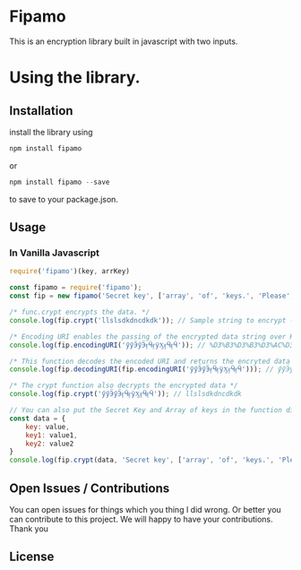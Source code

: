 
# Fipamo
This is an encryption library built in javascript with two inputs.

# Using the library.

## Installation

install the library using 

```js
npm install fipamo
```
or 

```js
npm install fipamo --save
```
to save to your package.json.

## Usage


### In Vanilla Javascript

```js
require('fipamo')(key, arrKey)
```


```js
const fipamo = require('fipamo');
const fip = new fipamo('Secret key', ['array', 'of', 'keys.', 'Please', 'this', 'is', 'compulsory']);

/* func.crypt encrypts the data. */
console.log(fip.crypt('llslsdkdncdkdk')); // Sample string to encrypt --> result = ӳӳӬӳӬӻӴӻӱӼӻӴӻӴ

/* Encoding URI enables the passing of the encrypted data string over HTTP */
console.log(fip.encodingURI('ӳӳӬӳӬӻӴӻӱӼӻӴӻӴ')); // %D3%B3%D3%B3%D3%AC%D3%B3%D3%AC%D3%BB%D3%B4%D3%BB%D3%B1%D3%BC%D3%BB%D3%B4%D3%BB%D3%B4 

/* This function decodes the encoded URI and returns the encryted data string */
console.log(fip.decodingURI(fip.encodingURI('ӳӳӬӳӬӻӴӻӱӼӻӴӻӴ'))); // ӳӳӬӳӬӻӴӻӱӼӻӴӻӴ

/* The crypt function also decrypts the encrypted data */
console.log(fip.crypt('ӳӳӬӳӬӻӴӻӱӼӻӴӻӴ')); // llslsdkdncdkdk

// You can also put the Secret Key and Array of keys in the function directly
const data = {
    key: value,
    key1: value1,
    key2: value2
}
console.log(fip.crypt(data, 'Secret key', ['array', 'of', 'keys.', 'Please', 'this', 'is', 'compulsory'])); // Sample string to encrypt --> result = ӳӳӬӳӬӻӴӻӱӼӻӴӻӴ

```


## Open Issues / Contributions

You can open issues for things which you thing I did wrong. Or better you can contribute to this project. We will happy to have your contributions. Thank you

## License

